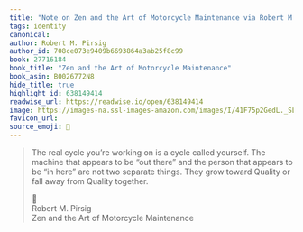 ```yaml
---
title: "Note on Zen and the Art of Motorcycle Maintenance via Robert M. Pirsig"
tags: identity
canonical: 
author: Robert M. Pirsig
author_id: 708ce073e9409b6693864a3ab25f8c99
book: 27716184
book_title: "Zen and the Art of Motorcycle Maintenance"
book_asin: B0026772N8
hide_title: true
highlight_id: 638149414
readwise_url: https://readwise.io/open/638149414
image: https://images-na.ssl-images-amazon.com/images/I/41F75p2GedL._SL200_.jpg
favicon_url: 
source_emoji: 📕
---
```


> The real cycle you’re working on is a cycle called yourself. The machine that appears to be “out there” and the person that appears to be “in here” are not two separate things. They grow toward Quality or fall away from Quality together.
> <div class="quoteback-footer"><div class="quoteback-avatar"><span class="mini-emoji"> 📕</span></div><div class="quoteback-metadata"><div class="metadata-inner"><span style="display:none">FROM:</span><div aria-label="Robert M. Pirsig" class="quoteback-author"> Robert M. Pirsig</div><div aria-label="Zen and the Art of Motorcycle Maintenance" class="quoteback-title"> Zen and the Art of Motorcycle Maintenance</div></div></div></div>